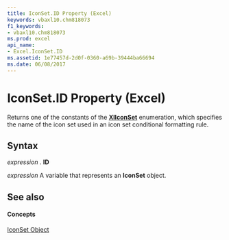 ```yaml
---
title: IconSet.ID Property (Excel)
keywords: vbaxl10.chm818073
f1_keywords:
- vbaxl10.chm818073
ms.prod: excel
api_name:
- Excel.IconSet.ID
ms.assetid: 1e77457d-2d0f-0360-a69b-39444ba66694
ms.date: 06/08/2017
---
```



# IconSet.ID Property (Excel)

Returns one of the constants of the  **[XlIconSet](Excel.XlIconSet.md)** enumeration, which specifies the name of the icon set used in an icon set conditional formatting rule.


## Syntax

 _expression_ . **ID**

 _expression_ A variable that represents an **IconSet** object.


## See also


#### Concepts


[IconSet Object](Excel.IconSet.md)

